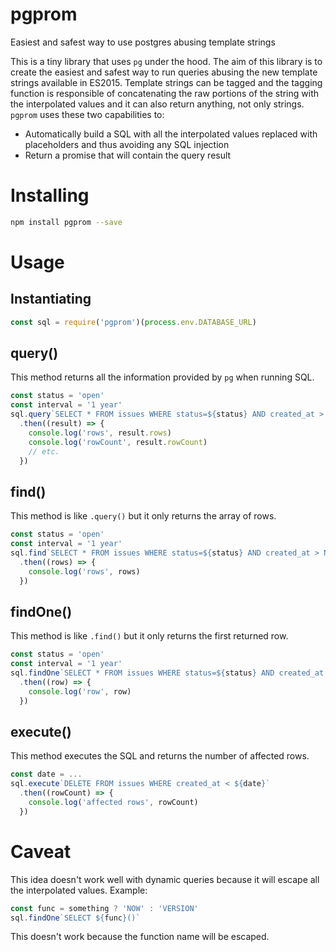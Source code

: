 # pgprom

Easiest and safest way to use postgres abusing template strings

This is a tiny library that uses `pg` under the hood. The aim of this library is to create the easiest and safest way to run queries abusing the new template strings available in ES2015. Template strings can be tagged and the tagging function is responsible of concatenating the raw portions of the string with the interpolated values and it can also return anything, not only strings. `pgprom` uses these two capabilities to:

* Automatically build a SQL with all the interpolated values replaced with placeholders and thus avoiding any SQL injection
* Return a promise that will contain the query result

# Installing

```bash
npm install pgprom --save
```

# Usage

## Instantiating

```javascript
const sql = require('pgprom')(process.env.DATABASE_URL)
```

## query()

This method returns all the information provided by `pg` when running SQL.

```javascript
const status = 'open'
const interval = '1 year'
sql.query`SELECT * FROM issues WHERE status=${status} AND created_at > NOW() interval ${interval}`
  .then((result) => {
    console.log('rows', result.rows)
    console.log('rowCount', result.rowCount)
    // etc.
  })
```

## find()

This method is like `.query()` but it only returns the array of rows.

```javascript
const status = 'open'
const interval = '1 year'
sql.find`SELECT * FROM issues WHERE status=${status} AND created_at > NOW() interval ${interval}`
  .then((rows) => {
    console.log('rows', rows)
  })
```

## findOne()

This method is like `.find()` but it only returns the first returned row.

```javascript
const status = 'open'
const interval = '1 year'
sql.findOne`SELECT * FROM issues WHERE status=${status} AND created_at > NOW() interval ${interval} ORDER BY created_at ASC LIMIT 1`
  .then((row) => {
    console.log('row', row)
  })
```

## execute()

This method executes the SQL and returns the number of affected rows.

```javascript
const date = ...
sql.execute`DELETE FROM issues WHERE created_at < ${date}`
  .then((rowCount) => {
    console.log('affected rows', rowCount)
  })
```

# Caveat

This idea doesn't work well with dynamic queries because it will escape all the interpolated values. Example:

```javascript
const func = something ? 'NOW' : 'VERSION'
sql.findOne`SELECT ${func}()`
```

This doesn't work because the function name will be escaped.
